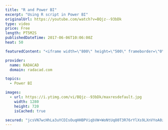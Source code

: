 ```yaml
---
title: "R and Power BI"
excerpt: "Using R script in Power BI"
originalUrl: https://youtube.com/watch?v=BQjz--93bDk
type: video
price: Free
length: PT5M2S
publishedDateTime: 2017-06-06T10:06:00Z
heat: 50

featuredContent: "<iframe width=\"800\" height=\"500\" frameborder=\"0\" src=\"https://www.youtube.com/embed/BQjz--93bDk\" allow=\"accelerometer; autoplay; encrypted-media; gyroscope; picture-in-picture\" allowfullscreen></iframe>"

provider:
  name: RADACAD
  domain: radacad.com

topics:
  - Power BI

images:
  - url: https://i.ytimg.com/vi/BQjz--93bDk/maxresdefault.jpg
    width: 1280
    height: 720
    isCached: true

secured: "jcsVN7wcHhLa3uYCDIsOuqHHBPViqbVW+WoNtUq80T3R76rYlXs9LXnVYoA0z3Q8hlEEgrEMvNResXdYwVtjc/vQ9UmcsHzx4n77vBGyC68lVW6xGNcquj8Y96g4y2W9xk36Bq5SV/eIxZRvOSDsjl5vCOKiQVaYBWgJvH1vx3HcW+5fJHqweYVuDD4lVtXSjP6vhAuOG370ZKOdFEDgACxv3x57KwJaOXtjwNFLvS11FKAAtBCwSDmQHyWNCVs/itE66XxdkSztRLhCGBXAjX2Yp40oDZnljhovVT287QjExyBpdBVW7FV2AAWHK0UWPkobEm1fIYVBSG3M0NQi1x/bl5skwkHpWqDnkvIdAJha+vmXDq043hwlvc3V5tRPz05dkR9TsjKglvVFF4Lrwi5rBx0zTt8U9lqbTo7PkY0=;9mKVmshVNuNev3BT/uDbeg=="
---
```


